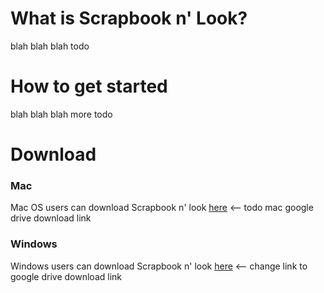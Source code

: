 # What is Scrapbook n' Look?

blah blah blah todo

# How to get started

blah blah blah more todo

# Download
### Mac
Mac OS users can download Scrapbook n' look [here](https://www.google.com) <-- todo mac google drive download link

### Windows
Windows users can download Scrapbook n' look [here](https://www.google.com) <-- change link to google drive download link

